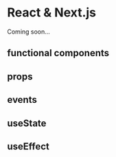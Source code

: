 # React & Next.js

Coming soon...

## functional components

## props

## events

## useState

## useEffect
